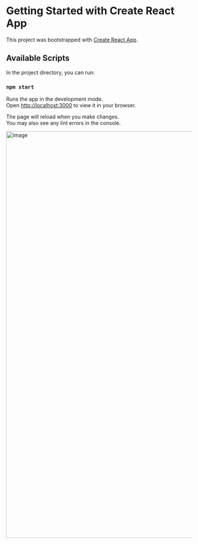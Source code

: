 # Getting Started with Create React App

This project was bootstrapped with [Create React App](https://github.com/Gautham-007/ToDo-List).

## Available Scripts

In the project directory, you can run:

### `npm start`

Runs the app in the development mode.\
Open [http://localhost:3000](http://localhost:3000) to view it in your browser.

The page will reload when you make changes.\
You may also see any lint errors in the console.

<img width="1104" alt="image" src="https://github.com/user-attachments/assets/6b97632a-0de2-4f36-9877-1f8618decb90" />
